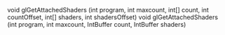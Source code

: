 void glGetAttachedShaders (int program, int maxcount, int[] count, int countOffset, int[] shaders, int shadersOffset)
void glGetAttachedShaders (int program, int maxcount, IntBuffer count, IntBuffer shaders)
